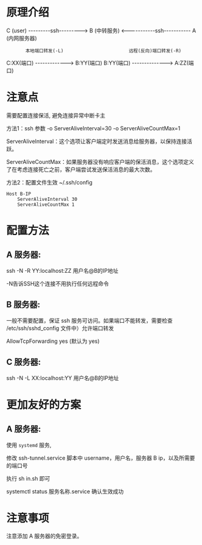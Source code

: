 # 原理介绍

C (user) ---------ssh---------> B (中转服务) <-----------ssh----------- A (内网服务器)

           本地端口转发(-L)                        远程(反向)端口转发(-R)
           
 C:XX(端口) -------------> B:YY(端口)    B:YY(端口)  --------------> A:ZZ(端口)

# 注意点

需要配置连接保活, 避免连接异常中断卡主

方法1：ssh 参数 -o ServerAliveInterval=30 -o ServerAliveCountMax=1

ServerAliveInterval：这个选项让客户端定时发送消息给服务器，以保持连接活跃。

ServerAliveCountMax：如果服务器没有响应客户端的保活消息，这个选项定义了在考虑连接死亡之前，客户端尝试发送保活消息的最大次数。

方法2：配置文件生效 ~/.ssh/config

```shell
Host B-IP
    ServerAliveInterval 30
    ServerAliveCountMax 1
```

# 配置方法

## A 服务器:

ssh -N -R YY:localhost:ZZ 用户名@B的IP地址

-N告诉SSH这个连接不用执行任何远程命令

## B 服务器:

一般不需要配置，保证 ssh 服务可访问。如果端口不能转发，需要检查 /etc/ssh/sshd_config 文件中）允许端口转发

AllowTcpForwarding yes    (默认为 yes)

## C 服务器:

ssh -N -L XX:localhost:YY 用户名@B的IP地址

# 更加友好的方案

## A 服务器:

使用 `systemd` 服务,

修改 ssh-tunnel.service 脚本中 username，用户名，服务器 B ip，以及所需要的端口号

执行 sh in.sh 即可

systemctl status 服务名称.service  确认生效成功

# 注意事项

注意添加 A 服务器的免密登录。
